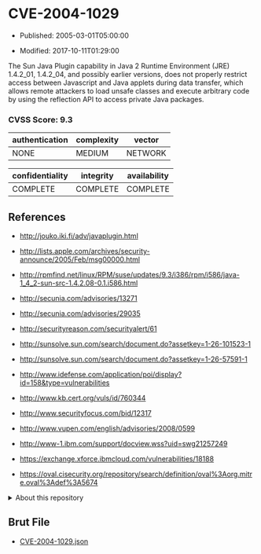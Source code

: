 # CVE-2004-1029

- Published: 2005-03-01T05:00:00

- Modified: 2017-10-11T01:29:00

The Sun Java Plugin capability in Java 2 Runtime Environment (JRE) 1.4.2_01, 1.4.2_04, and possibly earlier versions, does not properly restrict access between Javascript and Java applets during data transfer, which allows remote attackers to load unsafe classes and execute arbitrary code by using the reflection API to access private Java packages.

### CVSS Score: **9.3**

| authentication | complexity | vector |
| --- | --- | --- |
| NONE | MEDIUM | NETWORK |

| confidentiality | integrity | availability |
| --- | --- | --- |
| COMPLETE | COMPLETE | COMPLETE |

## References

* http://jouko.iki.fi/adv/javaplugin.html

* http://lists.apple.com/archives/security-announce/2005/Feb/msg00000.html

* http://rpmfind.net/linux/RPM/suse/updates/9.3/i386/rpm/i586/java-1_4_2-sun-src-1.4.2.08-0.1.i586.html

* http://secunia.com/advisories/13271

* http://secunia.com/advisories/29035

* http://securityreason.com/securityalert/61

* http://sunsolve.sun.com/search/document.do?assetkey=1-26-101523-1

* http://sunsolve.sun.com/search/document.do?assetkey=1-26-57591-1

* http://www.idefense.com/application/poi/display?id=158&type=vulnerabilities

* http://www.kb.cert.org/vuls/id/760344

* http://www.securityfocus.com/bid/12317

* http://www.vupen.com/english/advisories/2008/0599

* http://www-1.ibm.com/support/docview.wss?uid=swg21257249

* https://exchange.xforce.ibmcloud.com/vulnerabilities/18188

* https://oval.cisecurity.org/repository/search/definition/oval%3Aorg.mitre.oval%3Adef%3A5674

<details>
<summary>About this repository</summary> 

  This repository is part of the project [Live Hack CVE](https://github.com/Live-Hack-CVE). Main website can be found [www.live-hack.org](https://www.live-hack.org) 
  
  Made by [Sn0wAlice](https://github.com/Sn0wAlice) for the people that care about security and need to have a feed of the latest CVEs. Hope you enjoy it, don't forget to star the repo and follow me on [Twitter](https://twitter.com/Sn0wAlice) and [Github](https://github.com/Sn0wAlice). And that is my [personnal website](https://www.alice-snow.me/)

  - [Home Page](https://github.com/Live-Hack-CVE)
  - [Framework](https://github.com/Live-Hack-CVE/cve-framework)
  - [CVE database](https://github.com/Live-Hack-CVE/full_database)
  - [Changelog](https://github.com/Live-Hack-CVE/Changelog)
</details>

## Brut File

* [CVE-2004-1029.json](https://raw.githubusercontent.com/Live-Hack-CVE/full_database/main/cves/2004/CVE-2004-1029.json)

